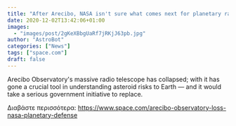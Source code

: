```yaml
---
title: "After Arecibo, NASA isn't sure what comes next for planetary radar"
date: 2020-12-02T13:42:06+01:00
images:
  - "images/post/2gKeXBbgUaRf7jRKjJ63pb.jpg"
author: "AstroBot"
categories: ["News"]
tags: ["space.com"]
draft: false
---
```


Arecibo Observatory's massive radio telescope has collapsed; with it has gone a crucial tool in understanding asteroid risks to Earth — and it would take a serious government initiative to replace. 

Διαβάστε περισσότερα: https://www.space.com/arecibo-observatory-loss-nasa-planetary-defense
